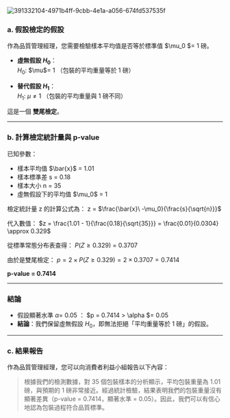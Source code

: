 ![391332104-4971b4ff-9cbb-4e1a-a056-674fd537535f](https://github.com/user-attachments/assets/288399fe-aab0-42ec-a62e-0a3143a3a71e)

### **a. 假設檢定的假設**

作為品質管理經理，您需要檢驗樣本平均值是否等於標準值 $\mu_0 \$= 1 磅。

- **虛無假設 $H_0$**：  
  $H_0$: $\mu\$= 1
  （包裝的平均重量等於 1 磅）

- **替代假設 $H_1$**：  
  $H_1$: $\mu \neq 1$ 
  （包裝的平均重量與 1 磅不同）

這是一個 **雙尾檢定**。

---

### **b. 計算檢定統計量與 p-value**

已知參數：
- 樣本平均值 $\bar{x}\$ = 1.01
- 樣本標準差 s = 0.18
- 樣本大小 n = 35
- 虛無假設下的平均值 $\mu_0\$ = 1

檢定統計量  z  的計算公式為：
z = $\frac{\bar{x}\ -\mu_0}{\frac{s}{\sqrt{n}}}\$

代入數值：
$z = \frac{1.01 - 1}{\frac{0.18}{\sqrt{35}}} = \frac{0.01}{0.0304} \approx 0.329$

從標準常態分布表查得：
$P(Z \geq 0.329)$ = 0.3707

由於是雙尾檢定：
$p = 2 \times P(Z \geq 0.329) = 2 \times 0.3707 = 0.7414$

**p-value = 0.7414**

---

### **結論**

- 假設顯著水準 $\alpha$= 0.05 ：
  $p = 0.7414 > \alpha $= 0.05
- **結論**：我們保留虛無假設 $H_0$，即無法拒絕「平均重量等於 1 磅」的假設。

---

### **c. 結果報告**

作為品質管理經理，您可以向消費者利益小組報告以下內容：

> 根據我們的檢測數據，對 35 個包裝樣本的分析顯示，平均包裝重量為 1.01 磅，與預期的 1 磅非常接近。經過統計檢驗，結果表明我們的包裝重量沒有顯著差異（p-value = 0.7414，顯著水準 = 0.05）。因此，我們可以有信心地認為包裝過程符合品質標準。
